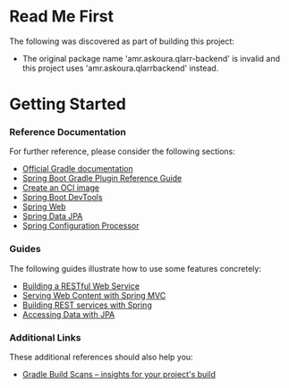 # Read Me First
The following was discovered as part of building this project:

* The original package name 'amr.askoura.qlarr-backend' is invalid and this project uses 'amr.askoura.qlarrbackend' instead.

# Getting Started

### Reference Documentation
For further reference, please consider the following sections:

* [Official Gradle documentation](https://docs.gradle.org)
* [Spring Boot Gradle Plugin Reference Guide](https://docs.spring.io/spring-boot/docs/3.0.1/gradle-plugin/reference/html/)
* [Create an OCI image](https://docs.spring.io/spring-boot/docs/3.0.1/gradle-plugin/reference/html/#build-image)
* [Spring Boot DevTools](https://docs.spring.io/spring-boot/docs/3.0.1/reference/htmlsingle/#using.devtools)
* [Spring Web](https://docs.spring.io/spring-boot/docs/3.0.1/reference/htmlsingle/#web)
* [Spring Data JPA](https://docs.spring.io/spring-boot/docs/3.0.1/reference/htmlsingle/#data.sql.jpa-and-spring-data)
* [Spring Configuration Processor](https://docs.spring.io/spring-boot/docs/3.0.1/reference/htmlsingle/#appendix.configuration-metadata.annotation-processor)

### Guides
The following guides illustrate how to use some features concretely:

* [Building a RESTful Web Service](https://spring.io/guides/gs/rest-service/)
* [Serving Web Content with Spring MVC](https://spring.io/guides/gs/serving-web-content/)
* [Building REST services with Spring](https://spring.io/guides/tutorials/rest/)
* [Accessing Data with JPA](https://spring.io/guides/gs/accessing-data-jpa/)

### Additional Links
These additional references should also help you:

* [Gradle Build Scans – insights for your project's build](https://scans.gradle.com#gradle)

